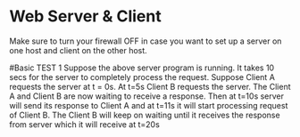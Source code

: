 # Web Server & Client
Make sure to turn your firewall OFF in case you want to set up a server on one host and client on the other host. 

#Basic
TEST 1
Suppose the above server program is running. It takes 10 secs for the server to completely process the request.
Suppose Client A requests the server at t = 0s.
At t=5s Client B requests the server. The Client A and Client B are now waiting to receive a response. 
Then at t=10s server will send its response to Client A and at t=11s it will start processing request of Client B.
The Client B will keep on waiting until it receives the response from server which it will receive at t=20s 